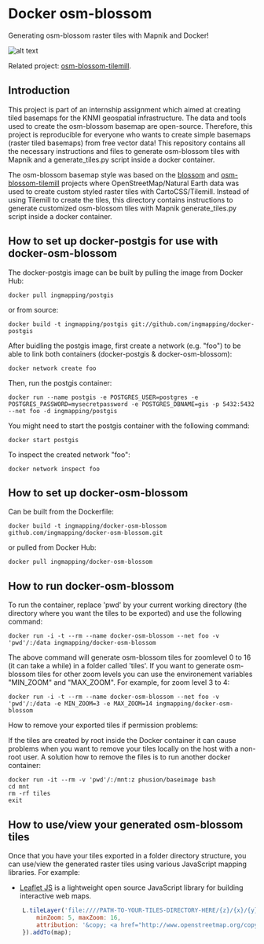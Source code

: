 # Docker osm-blossom

Generating osm-blossom raster tiles with Mapnik and Docker! 

![alt text](https://github.com/ingmapping/osm-blossom-tilemill/blob/master/demo.gif)

Related project: [osm-blossom-tilemill](https://github.com/ingmapping/osm-blossom-tilemill/).

## Introduction  

This project is part of an internship assignment which aimed at creating tiled basemaps for the KNMI geospatial infrastructure. The data and tools used to create the osm-blossom basemap are open-source. Therefore, this project is reproducible for everyone who wants to create simple basemaps (raster tiled basemaps) from free vector data! This repository contains all the necessary instructions and files to generate osm-blossom tiles with Mapnik and a generate_tiles.py script inside a docker container. 

The osm-blossom basemap style was based on the [blossom](https://github.com/stekhn/blossom) and [osm-blossom-tilemill](https://github.com/ingmapping/osm-blossom-tilemill/) projects where OpenStreetMap/Natural Earth data was used to create custom styled raster tiles with CartoCSS/Tilemill. Instead of using Tilemill to create the tiles, this directory contains instructions to generate customized osm-blossom tiles with Mapnik generate_tiles.py script inside a docker container. 

## How to set up docker-postgis for use with docker-osm-blossom

The docker-postgis image can be built by pulling the image from Docker Hub:

```
docker pull ingmapping/postgis
```
or from source:

```
docker build -t ingmapping/postgis git://github.com/ingmapping/docker-postgis
```

After buidling the postgis image, first create a network (e.g. "foo") to be able to link both containers (docker-postgis & docker-osm-blossom): 

```
docker network create foo
```

Then, run the postgis container:

```
docker run --name postgis -e POSTGRES_USER=postgres -e POSTGRES_PASSWORD=mysecretpassword -e POSTGRES_DBNAME=gis -p 5432:5432 --net foo -d ingmapping/postgis
```

You might need to start the postgis container with the following command:

```
docker start postgis
```

To inspect the created network "foo":

```
docker network inspect foo
```

## How to set up docker-osm-blossom

Can be built from the Dockerfile:

```
docker build -t ingmapping/docker-osm-blossom github.com/ingmapping/docker-osm-blossom.git
```

or pulled from Docker Hub:

```
docker pull ingmapping/docker-osm-blossom
```

## How to run docker-osm-blossom

To run the container, replace 'pwd' by your current working directory (the directory where you want the tiles to be exported) and use the following command:

```
docker run -i -t --rm --name docker-osm-blossom --net foo -v 'pwd'/:/data ingmapping/docker-osm-blossom
```

The above command will generate osm-blossom tiles for zoomlevel 0 to 16 (it can take a while) in a folder called 'tiles'. If you want to generate osm-blossom tiles for other zoom levels you can use the environement variables "MIN_ZOOM" and "MAX_ZOOM". For example, for zoom level 3 to 4:

```
docker run -i -t --rm --name docker-osm-blossom --net foo -v 'pwd'/:/data -e MIN_ZOOM=3 -e MAX_ZOOM=14 ingmapping/docker-osm-blossom
```

How to remove your exported tiles if permission problems: 

If the tiles are created by root inside the Docker container it can cause problems when you want to remove your tiles locally on the host with a non-root user. A solution how to remove the files is to run another docker container:

```
docker run -it --rm -v 'pwd'/:/mnt:z phusion/baseimage bash 
cd mnt 
rm -rf tiles 
exit
```

## How to use/view your generated osm-blossom tiles

Once that you have your tiles exported in a folder directory structure, you can use/view the generated raster tiles using various JavaScript mapping libraries. For example:

* [Leaflet JS](https://leafletjs.com/) is a lightweight open source JavaScript library for building interactive web maps.

```js
	L.tileLayer('file:////PATH-TO-YOUR-TILES-DIRECTORY-HERE/{z}/{x}/{y}.png', {
		minZoom: 5, maxZoom: 16,
		attribution: '&copy; <a href="http://www.openstreetmap.org/copyright">OpenStreetMap</a> contributors | <a href="https://github.com/ingmapping/osm-blossom-tilemill/"> osm-blossom</a> project - <a href="https://www.ingmapping.com">ingmapping.com</a>'
	}).addTo(map);
```
